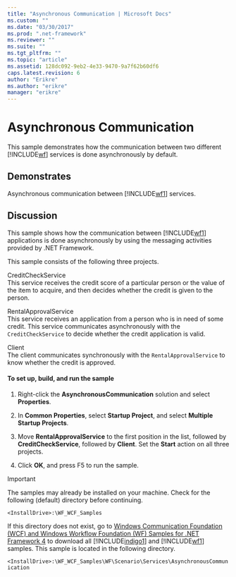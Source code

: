 ```yaml
---
title: "Asynchronous Communication | Microsoft Docs"
ms.custom: ""
ms.date: "03/30/2017"
ms.prod: ".net-framework"
ms.reviewer: ""
ms.suite: ""
ms.tgt_pltfrm: ""
ms.topic: "article"
ms.assetid: 128dc092-9eb2-4e33-9470-9a7f62b60df6
caps.latest.revision: 6
author: "Erikre"
ms.author: "erikre"
manager: "erikre"
---
```

# Asynchronous Communication
This sample demonstrates how the communication between two different [!INCLUDE[wf](../../../../includes/wf-md.md)] services is done asynchronously by default.  
  
## Demonstrates  
 Asynchronous communication between [!INCLUDE[wf1](../../../../includes/wf1-md.md)] services.  
  
## Discussion  
 This sample shows how the communication between [!INCLUDE[wf1](../../../../includes/wf1-md.md)] applications is done asynchronously by using the messaging activities provided by .NET Framework.  
  
 This sample consists of the following three projects.  
  
 CreditCheckService  
 This service receives the credit score of a particular person or the value of the item to acquire, and then decides whether the credit is given to the person.  
  
 RentalApprovalService  
 This service receives an application from a person who is in need of some credit. This service communicates asynchronously with the `CreditCheckService` to decide whether the credit application is valid.  
  
 Client  
 The client communicates synchronously with the `RentalApprovalService` to know whether the credit is approved.  
  
#### To set up, build, and run the sample  
  
1.  Right-click the **AsynchronousCommunication** solution and select **Properties**.  
  
2.  In **Common Properties**, select **Startup Project**, and select **Multiple Startup Projects**.  
  
3.  Move **RentalApprovalService** to the first position in the list, followed by **CreditCheckService**, followed by **Client**. Set the **Start** action on all three projects.  
  
4.  Click **OK**, and press F5 to run the sample.  
  
> [!IMPORTANT]
>  The samples may already be installed on your machine. Check for the following (default) directory before continuing.  
>   
>  `<InstallDrive>:\WF_WCF_Samples`  
>   
>  If this directory does not exist, go to [Windows Communication Foundation (WCF) and Windows Workflow Foundation (WF) Samples for .NET Framework 4](http://go.microsoft.com/fwlink/?LinkId=150780) to download all [!INCLUDE[indigo1](../../../../includes/indigo1-md.md)] and [!INCLUDE[wf1](../../../../includes/wf1-md.md)] samples. This sample is located in the following directory.  
>   
>  `<InstallDrive>:\WF_WCF_Samples\WF\Scenario\Services\AsynchronousCommunication`